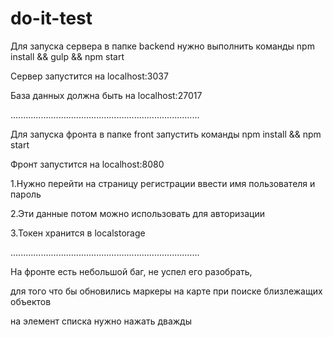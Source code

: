 # do-it-test
Для запуска сервера в папке backend нужно выполнить команды npm install && gulp && npm start

Сервер запустится на localhost:3037

База данных должна быть на localhost:27017

...........................................................................

Для запуска фронта в папке front запустить команды npm install && npm start

Фронт запустится на localhost:8080

1.Нужно перейти на страницу регистрации ввести имя пользователя и пароль

2.Эти данные потом можно использовать для авторизации

3.Токен хранится в localstorage

...........................................................................

На фронте есть небольшой баг, не успел его разобрать, 

для того что бы обновились маркеры на карте при поиске близлежащих объектов

на элемент списка нужно нажать дважды
